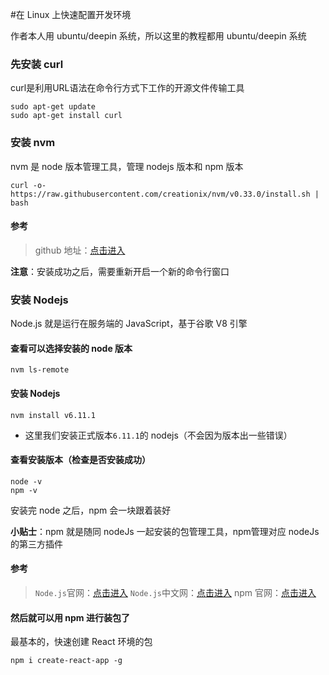 #在 Linux 上快速配置开发环境

作者本人用 ubuntu/deepin 系统，所以这里的教程都用
ubuntu/deepin 系统

### 先安装 curl

curl是利用URL语法在命令行方式下工作的开源文件传输工具

```
sudo apt-get update
sudo apt-get install curl
```

### 安装 nvm

 nvm 是 node 版本管理工具，管理 nodejs 版本和 npm 版本

```
curl -o- https://raw.githubusercontent.com/creationix/nvm/v0.33.0/install.sh | bash
```

#### 参考

 > github 地址：[点击进入](https://github.com/creationix/nvm)

 **注意**：安装成功之后，需要重新开启一个新的命令行窗口

### 安装 Nodejs

 Node.js 就是运行在服务端的 JavaScript，基于谷歌 V8 引擎

#### 查看可以选择安装的 node 版本

```
nvm ls-remote
```

#### 安装 Nodejs

```
nvm install v6.11.1
```

- 这里我们安装正式版本`6.11.1`的 nodejs（不会因为版本出一些错误）

#### 查看安装版本（检查是否安装成功）

```
node -v
npm -v
```

安装完 node 之后，npm 会一块跟着装好

**小贴士**：npm 就是随同 nodeJs 一起安装的包管理工具，npm管理对应 nodeJs 的第三方插件


#### 参考

> `Node.js`官网：[点击进入](https://nodejs.org/en/)
> `Node.js`中文网：[点击进入](http://nodejs.cn/)
> npm 官网：[点击进入](https://www.npmjs.com/)

#### 然后就可以用 npm 进行装包了

最基本的，快速创建 React 环境的包

```
npm i create-react-app -g
```
